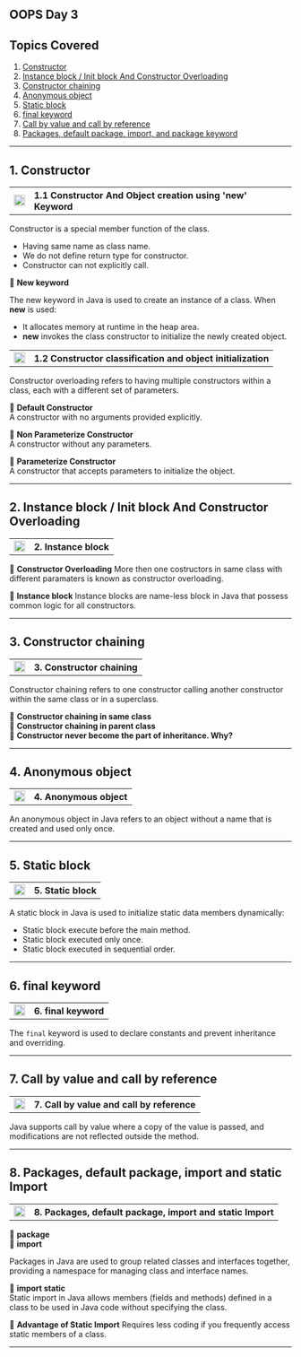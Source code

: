 ## OOPS Day 3
**Topics Covered**
--------------
1. [Constructor](#1-constructor)
2. [Instance block / Init block And Constructor Overloading](#2-instance-block--init-block-and-Constructor-Overloading)
3. [Constructor chaining](#3-constructor-chaining)
4. [Anonymous object](#4-anonymous-object)
5. [Static block](#5-static-block)
6. [final keyword](#6-final-keyword)
7. [Call by value and call by reference](#7-call-by-value-and-call-by-reference)
8. [Packages, default package, import, and package keyword](#8-packages-default-package-import-and-package-keyword)
--------------

## 1. Constructor

<table>
    <tr>
        <td><a href="https://youtu.be/Tb5FfNaStgI">
            <img src="https://github.com/user-attachments/assets/393a6073-ba6a-48dd-972b-9e9b8d908e45" alt="yt" width="20" height="20">
        </a></td>
        <th align="left">1.1 Constructor  And Object creation using 'new' Keyword</th>
    </tr>
</table>

Constructor is a special member function of the class.
- Having same name as class name.
- We do not define return type for constructor.
- Constructor can not explicitly call.

🔵 **New keyword**  

The new keyword in Java is used to create an instance of a class. When **new** is used:   
- It allocates memory at runtime in the heap area.
- **new** invokes the class constructor to initialize the newly created object.

<table>
    <tr>
        <td><a href="https://www.youtube.com/watch?v=MHlG7pW8z3s">
            <img src="https://github.com/user-attachments/assets/393a6073-ba6a-48dd-972b-9e9b8d908e45" alt="yt" width="20" height="20">
        </a></td>
        <th align="left">1.2 Constructor classification and object initialization</th>
    </tr>
</table>

Constructor overloading refers to having multiple constructors within a class, each with a different set of parameters.

🔵 **Default Constructor**   
A constructor with no arguments provided explicitly.   

🔵 **Non Parameterize Constructor**   
A constructor without any parameters.    

🔵 **Parameterize Constructor**    
A constructor that accepts parameters to initialize the object.   

---
## 2. Instance block / Init block And Constructor Overloading

<table>
    <tr>
        <td><a href="https://www.youtube.com/watch?v=sY0u4sg0NCA">
            <img src="https://github.com/user-attachments/assets/393a6073-ba6a-48dd-972b-9e9b8d908e45" alt="yt" width="20" height="20">
        </a></td>
        <th align="left">2. Instance block</th>
    </tr>
</table>   

🔵 **Constructor Overloading**
More then one costructors in same class with different paramaters is known as constructor overloading.  

🔵 **Instance block**
Instance blocks are name-less block in Java that possess common logic for all constructors.

---
## 3. Constructor chaining

<table>
    <tr>
        <td><a href="#">
            <img src="https://github.com/user-attachments/assets/393a6073-ba6a-48dd-972b-9e9b8d908e45" alt="yt" width="20" height="20">
        </a></td>
        <th align="left">3. Constructor chaining</th>
    </tr>
</table>

Constructor chaining refers to one constructor calling another constructor within the same class or in a superclass.  

🔵 **Constructor chaining in same class**   
🔵 **Constructor chaining in parent class**   
🔵 **Constructor never become the part of inheritance. Why?**   

---
## 4. Anonymous object

<table>
    <tr>
        <td><a href="#">
            <img src="https://github.com/user-attachments/assets/393a6073-ba6a-48dd-972b-9e9b8d908e45" alt="yt" width="20" height="20">
        </a></td>
        <th align="left">4. Anonymous object</th>
    </tr>
</table>

An anonymous object in Java refers to an object without a name that is created and used only once.

---
## 5. Static block

<table>
    <tr>
        <td><a href="#">
            <img src="https://github.com/user-attachments/assets/393a6073-ba6a-48dd-972b-9e9b8d908e45" alt="yt" width="20" height="20">
        </a></td>
        <th align="left">5. Static block</th>
    </tr>
</table>

A static block in Java is used to initialize static data members dynamically:
- Static block execute before the main method.
- Static block executed only once.
- Static block executed in sequential order.

---
## 6. final keyword

<table>
    <tr>
        <td><a href="#">
            <img src="https://github.com/user-attachments/assets/393a6073-ba6a-48dd-972b-9e9b8d908e45" alt="yt" width="20" height="20">
        </a></td>
        <th align="left">6. final keyword</th>
    </tr>
</table>

The `final` keyword is used to declare constants and prevent inheritance and overriding.

---
## 7. Call by value and call by reference

<table>
    <tr>
        <td><a href="#">
            <img src="https://github.com/user-attachments/assets/393a6073-ba6a-48dd-972b-9e9b8d908e45" alt="yt" width="20" height="20">
        </a></td>
        <th align="left">7. Call by value and call by reference</th>
    </tr>
</table>

Java supports call by value where a copy of the value is passed, and modifications are not reflected outside the method.

---
## 8. Packages, default package, import and static Import

<table>
    <tr>
        <td><a href="#">
            <img src="https://github.com/user-attachments/assets/393a6073-ba6a-48dd-972b-9e9b8d908e45" alt="yt" width="20" height="20">
        </a></td>
        <th align="left">8. Packages, default package, import and static Import</th>
    </tr>
</table>

🔵 **package**    
🔵 **import**    
   
Packages in Java are used to group related classes and interfaces together, providing a namespace for managing class and interface names.   

🔵 **import static**  
Static import in Java allows members (fields and methods) defined in a class to be used in Java code without specifying the class.   

🔵 **Advantage of Static Import**
Requires less coding if you frequently access static members of a class.

---
